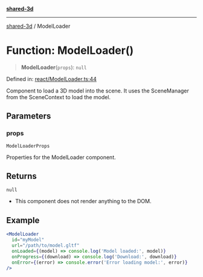 [**shared-3d**](../README.md)

***

[shared-3d](../globals.md) / ModelLoader

# Function: ModelLoader()

> **ModelLoader**(`props`): `null`

Defined in: [react/ModelLoader.ts:44](https://github.com/ysordo/shared-3d/blob/b007a73212fa558f7ac5535b031797e40cc1b17a/src/react/ModelLoader.ts#L44)

Component to load a 3D model into the scene.
It uses the SceneManager from the SceneContext to load the model.

## Parameters

### props

`ModelLoaderProps`

Properties for the ModelLoader component.

## Returns

`null`

- This component does not render anything to the DOM.

## Example

```jsx
<ModelLoader
  id="myModel"
  url="/path/to/model.gltf"
  onLoaded={(model) => console.log('Model loaded:', model)}
  onProgress={(download) => console.log('Download:', download)}
  onError={(error) => console.error('Error loading model:', error)}
/>
```
